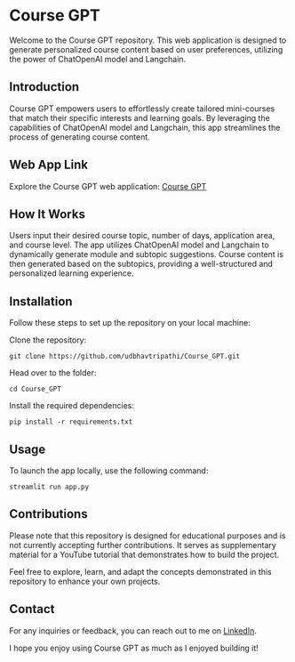 # Course GPT

Welcome to the Course GPT repository. This web application is designed to generate personalized course content based on user preferences, utilizing the power of ChatOpenAI model and Langchain.


## Introduction
Course GPT empowers users to effortlessly create tailored mini-courses that match their specific interests and learning goals. By leveraging the capabilities of ChatOpenAI model and Langchain, this app streamlines the process of generating course content.

## Web App Link
Explore the Course GPT web application: [Course GPT](https://coursegpt.streamlit.app/)

## How It Works
Users input their desired course topic, number of days, application area, and course level.
The app utilizes ChatOpenAI model and Langchain to dynamically generate module and subtopic suggestions.
Course content is then generated based on the subtopics, providing a well-structured and personalized learning experience.


## Installation
Follow these steps to set up the repository on your local machine:

Clone the repository:

```
git clone https://github.com/udbhavtripathi/Course_GPT.git
```

Head over to the folder:

```
cd Course_GPT
```

Install the required dependencies:

```
pip install -r requirements.txt
```


## Usage
To launch the app locally, use the following command:

```
streamlit run app.py
```

## Contributions
Please note that this repository is designed for educational purposes and is not currently accepting further contributions. It serves as supplementary material for a YouTube tutorial that demonstrates how to build the project.

Feel free to explore, learn, and adapt the concepts demonstrated in this repository to enhance your own projects.

## Contact
For any inquiries or feedback, you can reach out to me on [LinkedIn](https://www.linkedin.com/in/udbhav-tripathi554388179/).

I hope you enjoy using Course GPT as much as I enjoyed building it!

